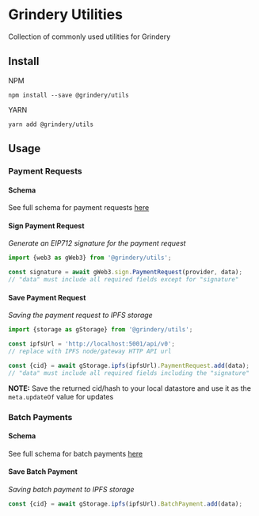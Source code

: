 # Grindery Utilities

Collection of commonly used utilities for Grindery

## Install

NPM

```
npm install --save @grindery/utils
```

YARN

```
yarn add @grindery/utils
```


## Usage

### Payment Requests

#### Schema
See full schema for payment requests [here](https://github.com/grindery-io/grindery-utils/blob/master/src/data/types/PaymentRequest/)


#### Sign Payment Request

_Generate an EIP712 signature for the payment request_

``` JavaScript
import {web3 as gWeb3} from '@grindery/utils';

const signature = await gWeb3.sign.PaymentRequest(provider, data);
// "data" must include all required fields except for "signature"
```

#### Save Payment Request

_Saving the payment request to IPFS storage_

``` JavaScript
import {storage as gStorage} from '@grindery/utils';

const ipfsUrl = 'http://localhost:5001/api/v0'; 
// replace with IPFS node/gateway HTTP API url

const {cid} = await gStorage.ipfs(ipfsUrl).PaymentRequest.add(data);
// "data" must include all required fields including the "signature"
```

**NOTE:**
Save the returned cid/hash to your local datastore and use it as the `meta.updateOf` value for updates


### Batch Payments

#### Schema
See full schema for batch payments [here](https://github.com/grindery-io/grindery-utils/blob/master/src/data/types/BatchPayment/)


#### Save Batch Payment

_Saving batch payment to IPFS storage_
```JavaScript
const {cid} = await gStorage.ipfs(ipfsUrl).BatchPayment.add(data);
```